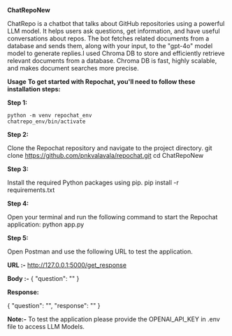**ChatRepoNew**

ChatRepo is a chatbot that talks about GitHub repositories using a powerful LLM model. It helps users ask questions, get information, and have useful conversations about repos. The bot fetches related documents from a database and sends them, along with your input, to the "gpt-4o" model model to generate replies.I used Chroma DB to store and efficiently retrieve relevant documents from a database. Chroma DB is fast, highly scalable, and makes document searches more precise.

**Usage**
**To get started with Repochat, you'll need to follow these installation steps:**

**Step 1:**

    python -m venv repochat_env
    chatrepo_env/bin/activate

**Step 2:**

Clone the Repochat repository and navigate to the project directory.
git clone https://github.com/pnkvalavala/repochat.git
cd ChatRepoNew

**Step 3:**

Install the required Python packages using pip.
pip install -r requirements.txt

**Step 4:**

Open your terminal and run the following command to start the Repochat application:
python app.py

**Step 5:**

Open Postman and use the following URL to test the application.

**URL :-** http://127.0.0.1:5000/get_response

**Body :-**
{
    "question": ""
}

**Response:**

{
"question": "", 
"response": ""
}

**Note:-** To test the application please provide the OPENAI_API_KEY in .env file to access LLM Models.










